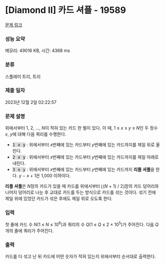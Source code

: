 # [Diamond II] 카드 셔플 - 19589 

[문제 링크](https://www.acmicpc.net/problem/19589) 

### 성능 요약

메모리: 49016 KB, 시간: 4368 ms

### 분류

스플레이 트리, 트리

### 제출 일자

2023년 12월 2일 02:22:57

### 문제 설명

<p>위에서부터 1, 2, ..., <em>N</em>이 적혀 있는 카드 한 벌이 있다. 이 때, 1 ≤ <em>x</em> ≤ <em>y</em> ≤ <em>N</em>인 두 정수 <em>x</em>, <em>y</em>에 대해 다음 쿼리를 수행한다.</p>

<ul>
	<li><tt><span style="background-color:#dddddd;">1 x y</span></tt> : 위에서부터 <em>x</em>번째에 있는 카드부터 <em>y</em>번째에 있는 카드까지를 제일 위로 올린다.</li>
	<li><tt><span style="background-color:#dddddd;">2 x y</span></tt> : 위에서부터 <em>x</em>번째에 있는 카드부터 <em>y</em>번째에 있는 카드까지를 제일 아래로 내린다.</li>
	<li><tt><span style="background-color:#dddddd;">3 x y</span></tt> : 위에서부터 <em>x</em>번째에 있는 카드부터 <em>y</em>번째에 있는 카드까지 <strong>리플 셔플</strong>을 한다. <em>y</em> − <em>x</em> + 1은 1,000 이하이다.</li>
</ul>

<p><strong>리플 셔플</strong>은 <em>N</em>장의 카드가 있을 때 카드를 위에서부터 ⌊(<em>N</em> + 1) / 2⌋장의 카드 덩어리와 나머지 덩어리로 나눈 후 교대로 카드를 두는 방식으로 카드를 섞는 것이다. 섞기 전에 제일 위에 있었던 카드가 섞은 후에도 제일 위로 오도록 한다.</p>

### 입력 

 <p>첫 줄에 카드 수 <em>N</em>(1 ≤ <em>N</em> ≤ 10<sup>6</sup>)과 쿼리의 수 <em>Q</em>(1 ≤ <em>Q </em>≤ 2 × 10<sup>5</sup>)가 주어진다. 다음 <em>Q</em>개의 줄에 쿼리가 주어진다.</p>

### 출력 

 <p>카드를 다 섞고 난 뒤 카드에 어떤 숫자가 적혀 있는지 위에서부터 순서대로 출력한다.</p>

